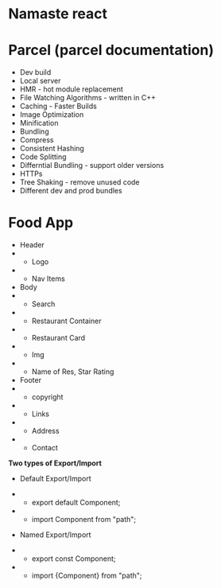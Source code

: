 # Namaste react

# Parcel (parcel documentation)

- Dev build
- Local server
- HMR - hot module replacement
- File Watching Algorithms - written in C++
- Caching - Faster Builds
- Image Optimization
- Minification
- Bundling
- Compress
- Consistent Hashing
- Code Splitting
- Differntial Bundling - support older versions
- HTTPs
- Tree Shaking - remove unused code
- Different dev and prod bundles

# Food App

- Header
- - Logo
- - Nav Items
- Body
- - Search
- - Restaurant Container
- - Restaurant Card
- - Img
- - Name of Res, Star Rating
- Footer
- - copyright
- - Links
- - Address
- - Contact

<b> Two types of Export/Import </b>

- Default Export/Import
- - export default Component;
- - import Component from "path";

- Named Export/Import
- - export const Component;
- - import {Component} from "path";
